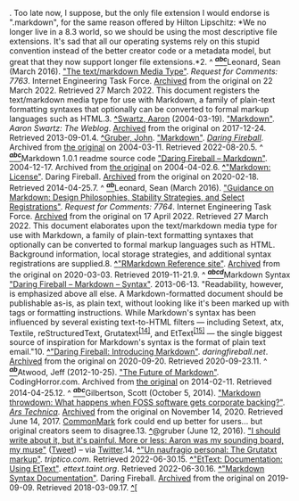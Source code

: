 . Too late now, I suppose, but the only file extension I would endorse is ".markdown", for the same reason offered by Hilton Lipschitz: *We no longer live in a 8.3 world, so we should be using the most descriptive file extensions. It's sad that all our operating systems rely on this stupid convention instead of the better creator code or a metadata model, but great that they now support longer file extensions.*2. ^ [<sup>***a***</sup>](#cite_ref-rfc7763_2-0)[<sup>***b***</sup>](#cite_ref-rfc7763_2-1)[<sup>***c***</sup>](#cite_ref-rfc7763_2-2)Leonard, Sean (March 2016). ["The text/markdown Media Type"](https://datatracker.ietf.org/doc/html/rfc7763). *Request for Comments: 7763*. Internet Engineering Task Force. [Archived](https://web.archive.org/web/20220322001232/https://datatracker.ietf.org/doc/html/rfc7763) from the original on 22 March 2022. Retrieved 27 March 2022. This document registers the text/markdown media type for use with Markdown, a family of plain-text formatting syntaxes that optionally can be converted to formal markup languages such as HTML.3. **[^](#cite_ref-markdown-swartz_3-0)**[Swartz, Aaron](/wiki/Aaron_Swartz) (2004-03-19). ["Markdown"](http://www.aaronsw.com/weblog/001189). *Aaron Swartz: The Weblog*. [Archived](https://web.archive.org/web/20171224200232/http://www.aaronsw.com/weblog/001189) from the original on 2017-12-24. Retrieved 2013-09-01.4. **[^](#cite_ref-gruber-2004-release_4-0)**[Gruber, John](/wiki/John_Gruber). ["Markdown"](https://web.archive.org/web/20040311230924/https://daringfireball.net/projects/markdown/index.text). *[Daring Fireball](/wiki/Daring_Fireball)*. Archived from [the original](http://daringfireball.net/projects/markdown/index.text) on 2004-03-11. Retrieved 2022-08-20.5. ^ [<sup>***a***</sup>](#cite_ref-md_5-0)[<sup>***b***</sup>](#cite_ref-md_5-1)[<sup>***c***</sup>](#cite_ref-md_5-2)Markdown 1.0.1 readme source code ["Daring Fireball – Markdown"](https://web.archive.org/web/20040402182332/http://daringfireball.net/projects/markdown/). 2004-12-17. Archived from [the original](http://daringfireball.net/projects/markdown/) on 2004-04-02.6. **[^](#cite_ref-license_6-0)**["Markdown: License"](http://daringfireball.net/projects/markdown/license). Daring Fireball. [Archived](https://web.archive.org/web/20200218183533/https://daringfireball.net/projects/markdown/license) from the original on 2020-02-18. Retrieved 2014-04-25.7. ^ [<sup>***a***</sup>](#cite_ref-rfc7764_7-0)[<sup>***b***</sup>](#cite_ref-rfc7764_7-1)Leonard, Sean (March 2016). ["Guidance on Markdown: Design Philosophies, Stability Strategies, and Select Registrations"](https://datatracker.ietf.org/doc/html/rfc7764). *Request for Comments: 7764*. Internet Engineering Task Force. [Archived](https://web.archive.org/web/20220417115136/https://datatracker.ietf.org/doc/html/rfc7764) from the original on 17 April 2022. Retrieved 27 March 2022. This document elaborates upon the text/markdown media type for use with Markdown, a family of plain-text formatting syntaxes that optionally can be converted to formal markup languages such as HTML. Background information, local storage strategies, and additional syntax registrations are supplied.8. **[^](#cite_ref-RMarkdown_8-0)**["RMarkdown Reference site"](https://rmarkdown.rstudio.com/). [Archived](https://web.archive.org/web/20200303054734/https://rmarkdown.rstudio.com/) from the original on 2020-03-03. Retrieved 2019-11-21.9. ^ [<sup>***a***</sup>](#cite_ref-philosophy_9-0)[<sup>***b***</sup>](#cite_ref-philosophy_9-1)[<sup>***c***</sup>](#cite_ref-philosophy_9-2)[<sup>***d***</sup>](#cite_ref-philosophy_9-3)Markdown Syntax ["Daring Fireball – Markdown – Syntax"](http://daringfireball.net/projects/markdown/syntax#philosophy). 2013-06-13. "Readability, however, is emphasized above all else. A Markdown-formatted document should be publishable as-is, as plain text, without looking like it's been marked up with tags or formatting instructions. While Markdown's syntax has been influenced by several existing text-to-HTML filters — including Setext, atx, Textile, reStructuredText, Grutatext<sup>[[14]](#cite_note-grutatext-14)</sup>, and EtText<sup>[[15]](#cite_note-ettext-15)</sup> — the single biggest source of inspiration for Markdown's syntax is the format of plain text email."10. **[^](#cite_ref-10)**["Daring Fireball: Introducing Markdown"](https://daringfireball.net/2004/03/introducing_markdown). *daringfireball.net*. [Archived](https://web.archive.org/web/20200920182442/https://daringfireball.net/2004/03/introducing_markdown) from the original on 2020-09-20. Retrieved 2020-09-23.11. ^ [<sup>***a***</sup>](#cite_ref-FutureOfMarkdown_11-0)[<sup>***b***</sup>](#cite_ref-FutureOfMarkdown_11-1)Atwood, Jeff (2012-10-25). ["The Future of Markdown"](https://web.archive.org/web/20140211233513/http://www.codinghorror.com/blog/2012/10/the-future-of-markdown.html). CodingHorror.com. Archived from [the original](http://www.codinghorror.com/blog/2012/10/the-future-of-markdown.html) on 2014-02-11. Retrieved 2014-04-25.12. ^ [<sup>***a***</sup>](#cite_ref-ArsTechnica2014_12-0)[<sup>***b***</sup>](#cite_ref-ArsTechnica2014_12-1)[<sup>***c***</sup>](#cite_ref-ArsTechnica2014_12-2)Gilbertson, Scott (October 5, 2014). ["Markdown throwdown: What happens when FOSS software gets corporate backing?"](https://arstechnica.com/information-technology/2014/10/markdown-throwdown-what-happens-when-foss-software-gets-corporate-backing/). *[Ars Technica](/wiki/Ars_Technica)*. [Archived](https://web.archive.org/web/20201114231130/https://arstechnica.com/information-technology/2014/10/markdown-throwdown-what-happens-when-foss-software-gets-corporate-backing/) from the original on November 14, 2020. Retrieved June 14, 2017. [CommonMark](/wiki/CommonMark) fork could end up better for users... but original creators seem to disagree.13. **[^](#cite_ref-Gruber_13-0)**@gruber (June 12, 2016). ["I should write about it, but it's painful. More or less: Aaron was my sounding board, my muse"](https://x.com/gruber/status/741989829173510145) ([Tweet](/wiki/Tweet_(social_media))) – via [Twitter](/wiki/Twitter).14. **[^](#cite_ref-grutatext_14-0)**["Un naufragio personal: The Grutatxt markup"](https://triptico.com/docs/grutatxt_markup.html). *triptico.com*. Retrieved 2022-06-30.15. **[^](#cite_ref-ettext_15-0)**["EtText: Documentation: Using EtText"](http://ettext.taint.org/doc/ettext.html). *ettext.taint.org*. Retrieved 2022-06-30.16. **[^](#cite_ref-17)**["Markdown Syntax Documentation"](https://daringfireball.net/projects/markdown/syntax). Daring Fireball. [Archived](https://web.archive.org/web/20190909051956/https://daringfireball.net/projects/markdown/syntax) from the original on 2019-09-09. Retrieved 2018-03-09.17. **[^](#cite_ref-gfm_on_github-why_spec_18-0)**[